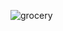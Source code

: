 
![grocery](https://github.com/aisha-sk/grocery-list/assets/85010415/3ee7254b-6b6f-41de-a4a4-4f606a8a1f32)

